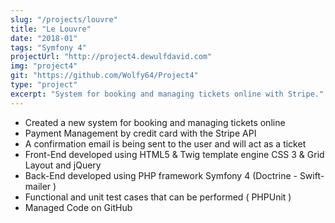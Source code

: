 ```yaml
---
slug: "/projects/louvre"
title: "Le Louvre"
date: "2018-01"
tags: "Symfony 4"
projectUrl: "http://project4.dewulfdavid.com"
img: "project4"
git: "https://github.com/Wolfy64/Project4"
type: "project"
excerpt: "System for booking and managing tickets online with Stripe."
---
```


- Created a new system for booking and managing tickets online
- Payment Management by credit card with the Stripe API
- A confirmation email is being sent to the user and will act as a ticket
- Front-End developed using HTML5 & Twig template engine CSS 3 & Grid Layout and jQuery
- Back-End developed using PHP framework Symfony 4 (Doctrine - Swift-mailer )
- Functional and unit test cases that can be performed ( PHPUnit )
- Managed Code on GitHub